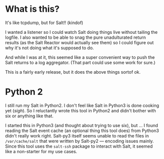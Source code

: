 
# What is this?

It's like tcpdump, but for Salt!! (kindof)

I wanted a listener so I could watch Salt doing things live without tailing the
logfile. I also wanted to be able to snag the pure unadulturated return results
(as the Salt Reactor would actually see them) so I could figure out why it's not
doing what it's supposed to do.

And while I was at it, this seemed like a super convenient way to push the Salt
returns to a log aggregator. (That part could use some work for sure.)

This is a fairly early release, but it does the above things sortof ok.

# Python 2

I still run my Salt in Python2. I don't feel like Salt in Python3 is done
cooking yet (*sigh*). So I reluctantly wrote this tool in Python2 and didn't
bother with six or anything like that.

I started this in Python3 (and thought about trying to use six), but … I found
reading the Salt event cache (an optional thing this tool does) from Python3
didn't really work right.  Salt-py3 itself seems unable to read the files in
`/var/cache/salt` that were written by Salt-py2 — encoding issues mainly. Since
this tool uses the `salt-ssh` package to interact with Salt, it seemed like a
non-starter for my use cases.
